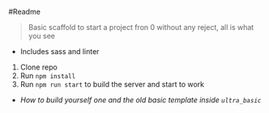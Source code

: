 #Readme

> Basic scaffold to start a project fron 0 without any reject, all is what you see

* Includes sass and linter
1. Clone repo
2. Run `npm install`
3. Run `npm run start` to build the server and start to work

* _How to build yourself one and the old basic template inside `ultra_basic`_


